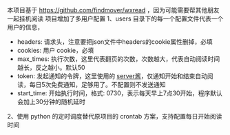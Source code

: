 本项目基于 https://github.com/findmover/wxread ，因为可能需要帮其他朋友一起挂机阅读 项目增加了多用户配置
1、users 目录下的每一个配置文件代表一个用户的信息，  
- headers: 请求头，注意要把json文件中headers的cookie属性删掉，必填
- cookies: 用户 cookie，必填
- max_times: 执行次数，这里代表翻页的次数，次数越大，代表自动阅读时间越长，反之越小。默认50
- token: 发起通知的令牌，这里使用的 [server酱](https://sct.ftqq.com)，仅通知开始和结束自动阅读，每日5次免费通知，足够用了。不配置则不发送通知
- start_time: 开始执行时间，格式: 0730，表示每天早上7点30开始，程序默认会加上30分钟的随机延时

2、使用 python 的定时调度替代原项目的 crontab 方案，支持配置每日开始阅读时间